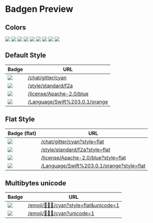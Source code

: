 # Badgen Preview

## Colors

![](/color/blue/blue)
![](/color/cyan/cyan)
![](/color/green/green)
![](/color/yellow/yellow)
![](/color/orange/orange)
![](/color/red/red)
![](/color/pink/pink)
![](/color/purple/purple)
![](/color/grey/grey)

## Default Style

| Badge | URL |
| --- | --- |
|![](/chat/gitter/cyan) | [/chat/gitter/cyan](/chat/gitter/cyan) |
|![](/style/standard/f2a) | [/style/standard/f2a](/style/standard/f2a) |
|![](/license/Apache-2.0/blue) | [/license/Apache-2.0/blue](/license/Apache-2.0/blue) |
|![](/Language/Swift%203.0.1/orange) | [/Language/Swift%203.0.1/orange](/Language/Swift%203.0.1/orange) |

## Flat Style

| Badge (flat) | URL |
| --- | --- |
|![](/chat/gitter/cyan?style=flat) | [/chat/gitter/cyan?style=flat](/chat/gitter/cyan?style=flat) |
|![](/style/standard/f2a?style=flat) | [/style/standard/f2a?style=flat](/style/standard/f2a?style=flat) |
|![](/license/Apache-2.0/blue?style=flat) | [/license/Apache-2.0/blue?style=flat](/license/Apache-2.0/blue?style=flat) |
|![](/Language/Swift%203.0.1/orange?style=flat) | [/Language/Swift%203.0.1/orange?style=flat](/Language/Swift%203.0.1/orange?style=flat) |

## Multibytes unicode

| Badge | URL |
| --- | --- |
|![](/emoji/💩🤱🦄/cyan?style=flat&unicode=1) | [/emoji/💩🤱🦄/cyan?style=flat&unicode=1](/emoji/💩🤱🦄/cyan?style=flat&unicode=1) |
|![](/emoji/💩🤱🦄/cyan?unicode=1) | [/emoji/💩🤱🦄/cyan?unicode=1](/emoji/💩🤱🦄/cyan?unicode=1) |
